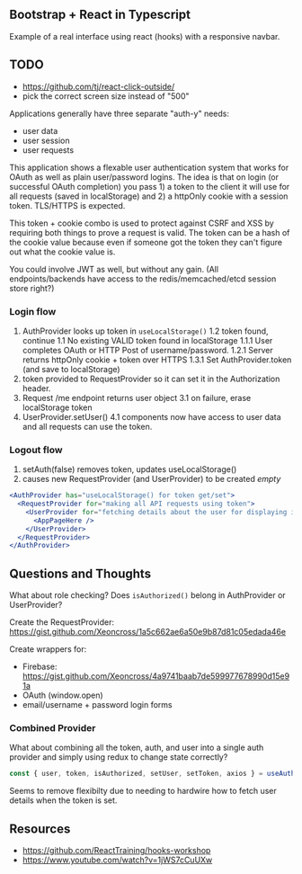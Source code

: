 ## Bootstrap + React in Typescript

Example of a real interface using react (hooks) with a responsive navbar.

## TODO

- https://github.com/tj/react-click-outside/
- pick the correct screen size instead of "500"

Applications generally have three separate "auth-y" needs:

- user data
- user session
- user requests

This application shows a flexable user authentication system that works for OAuth as well as plain user/password logins. The idea is that on login (or successful OAuth completion) you pass 1) a token to the client it will use for all requests (saved in localStorage) and 2) a httpOnly cookie with a session token. TLS/HTTPS is expected.

This token + cookie combo is used to protect against CSRF and XSS by requiring both things to prove a request is valid. The token can be a hash of the cookie value because even if someone got the token they can't figure out what the cookie value is.

You could involve JWT as well, but without any gain. (All endpoints/backends have access to the redis/memcached/etcd session store right?)

### Login flow

1. AuthProvider looks up token in `useLocalStorage()`
   1.2 token found, continue
   1.1 No existing VALID token found in localStorage
   1.1.1 User completes OAuth or HTTP Post of username/password.
   1.2.1 Server returns httpOnly cookie + token over HTTPS
   1.3.1 Set AuthProvider.token (and save to localStorage)
2. token provided to RequestProvider so it can set it in the Authorization header.
3. Request /me endpoint returns user object
   3.1 on failure, erase localStorage token
4. UserProvider.setUser()
   4.1 components now have access to user data and all requests can use the token.

### Logout flow

1. setAuth(false) removes token, updates useLocalStorage()
2. causes new RequestProvider (and UserProvider) to be created _empty_

```jsx
<AuthProvider has="useLocalStorage() for token get/set">
  <RequestProvider for="making all API requests using token">
    <UserProvider for="fetching details about the user for displaying in UI">
      <AppPageHere />
    </UserProvider>
  </RequestProvider>
</AuthProvider>
```

## Questions and Thoughts

What about role checking? Does `isAuthorized()` belong in AuthProvider or UserProvider?

Create the RequestProvider: https://gist.github.com/Xeoncross/1a5c662ae6a50e9b87d81c05edada46e

Create wrappers for:

- Firebase: https://gist.github.com/Xeoncross/4a9741baab7de599977678990d15e91a
- OAuth (window.open)
- email/username + password login forms

### Combined Provider

What about combining all the token, auth, and user into a single auth provider and simply using redux to change state correctly?

```js
const { user, token, isAuthorized, setUser, setToken, axios } = useAuth();
```

Seems to remove flexibilty due to needing to hardwire how to fetch user details when the token is set.

## Resources

- https://github.com/ReactTraining/hooks-workshop
- https://www.youtube.com/watch?v=1jWS7cCuUXw
